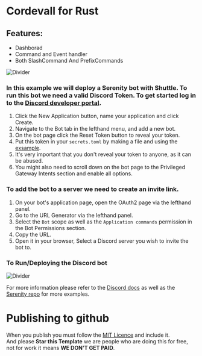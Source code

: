 # Cordevall for Rust

<!-- Divider Color #ff6c00 -->

<!-- Badges -->

## Features:

- Dashborad
- Command and Event handler
- Both SlashCommand And PrefixCommands

![Divider][CustomDivider]

### In this example we will deploy a Serenity bot with Shuttle. To run this bot we need a valid Discord Token. To get started log in to the [Discord developer portal][Discord App].

1. Click the New Application button, name your application and click Create.  
2. Navigate to the Bot tab in the lefthand menu, and add a new bot.  
3. On the bot page click the Reset Token button to reveal your token.  
4. Put this token in your `secrets.toml` by making a file and using the [exsample](Example.Secrets.toml).  
5. It's very important that you don't reveal your token to anyone, as it can be abused.  
6. You might also need to scroll down on the bot page to the Privileged Gateway Intents section and enable all options.  

### To add the bot to a server we need to create an invite link.

1. On your bot's application page, open the OAuth2 page via the lefthand panel.  
2. Go to the URL Generator via the lefthand panel.  
3. Select the `Bot` scope as well as the `Application commands` permission in the Bot Permissions section.  
4. Copy the URL.   
5. Open it in your browser, Select a Discord server you wish to invite the bot to.

### To Run/Deploying the Discord bot

![Divider][CustomDivider]

For more information please refer to the [Discord docs](https://discord.com/developers/docs/getting-started) as well as the [Serenity repo][Serenity] for more examples.

# Publishing to github

When you publish you must follow the [MIT Licence](./LICENSE) and include it.  
And please **Star this Template** we are people who are doing this for free, not for work it means **WE DON'T GET PAID**.

[Discord docs]: https://discord.com/developers/docs/getting-started
[Serenity]: https://github.com/serenity-rs/serenity
[Discord App]: https://discord.com/developers/applications
[CustomDivider]: assets/docs/dividers.png
